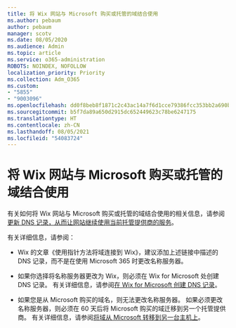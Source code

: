 ```yaml
---
title: 将 Wix 网站与 Microsoft 购买或托管的域结合使用
ms.author: pebaum
author: pebaum
manager: scotv
ms.date: 08/05/2020
ms.audience: Admin
ms.topic: article
ms.service: o365-administration
ROBOTS: NOINDEX, NOFOLLOW
localization_priority: Priority
ms.collection: Adm_O365
ms.custom:
- "5855"
- "9003096"
ms.openlocfilehash: dd0f8beb8f1871c2c43ac14a7f6d1cce79386fcc353bb2a690ba184904ca5857
ms.sourcegitcommit: b5f7da89a650d2915dc652449623c78be6247175
ms.translationtype: HT
ms.contentlocale: zh-CN
ms.lasthandoff: 08/05/2021
ms.locfileid: "54083724"
---
```

# <a name="using-a-wix-website-with-microsoft-purchased-or-managed-domains"></a>将 Wix 网站与 Microsoft 购买或托管的域结合使用

有关如何将 Wix 网站与 Microsoft 购买或托管的域结合使用的相关信息，请参阅[更新 DNS 记录，从而让网站继续使用当前托管提供商的服务](https://docs.microsoft.com/microsoft-365/admin/dns/update-dns-records-to-retain-current-hosting-provider)。

有关详细信息，请参阅： 

- Wix 的文章《使用指针方法将域连接到 Wix》，建议添加上述链接中描述的 DNS 记录，而不是在使用 Microsoft 365 时更改名称服务器。

- 如果你选择将名称服务器更改为 Wix，则必须在 Wix for Microsoft 处创建 DNS 记录。 有关详细信息，请参阅[在 Wix for Microsoft 创建 DNS 记录](https://docs.microsoft.com/microsoft-365/admin/dns/create-dns-records-at-wix)。

- 如果您是从 Microsoft 购买的域名，则无法更改名称服务器。 如果必须更改名称服务器，则必须在 60 天后将 Microsoft 购买的域迁移到另一个托管提供商。 有关详细信息，请参阅[将域从 Microsoft 转移到另一台主机上](https://docs.microsoft.com/microsoft-365/admin/get-help-with-domains/transfer-a-domain-from-microsoft-to-another-host)。
